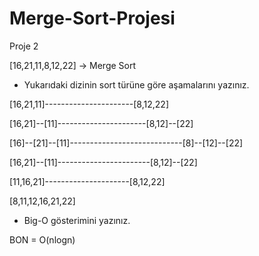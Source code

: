 # Merge-Sort-Projesi

Proje 2

[16,21,11,8,12,22] -> Merge Sort

* Yukarıdaki dizinin sort türüne göre aşamalarını yazınız.

[16,21,11]----------------------[8,12,22]

[16,21]--[11]----------------------[8,12]--[22]

[16]--[21]--[11]----------------------------[8]--[12]--[22]

[16,21]--[11]-----------------------[8,12]--[22]

[11,16,21]---------------------[8,12,22]

[8,11,12,16,21,22]

* Big-O gösterimini yazınız.

BON = O(nlogn)

